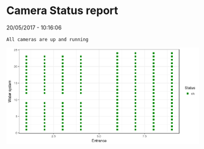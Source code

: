 Camera Status report
================
20/05/2017 - 10:16:06

    All cameras are up and running

![](camreport_files/figure-markdown_github/unnamed-chunk-2-1.png)

